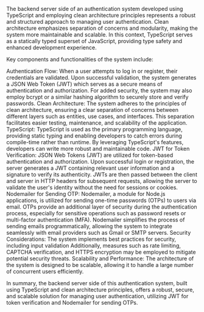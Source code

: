 
The backend server side of an authentication system developed using TypeScript and employing clean architecture principles represents a robust and structured approach to managing user authentication. Clean architecture emphasizes separation of concerns and modularity, making the system more maintainable and scalable. In this context, TypeScript serves as a statically typed superset of JavaScript, providing type safety and enhanced development experience.

Key components and functionalities of the system include:

Authentication Flow:
When a user attempts to log in or register, their credentials are validated.
Upon successful validation, the system generates a JSON Web Token (JWT) which serves as a secure means of authentication and authorization.
For added security, the system may also employ bcrypt or a similar hashing algorithm to securely store and verify passwords.
Clean Architecture:
The system adheres to the principles of clean architecture, ensuring a clear separation of concerns between different layers such as entities, use cases, and interfaces.
This separation facilitates easier testing, maintenance, and scalability of the application.
TypeScript:
TypeScript is used as the primary programming language, providing static typing and enabling developers to catch errors during compile-time rather than runtime.
By leveraging TypeScript's features, developers can write more robust and maintainable code.
JWT for Token Verification:
JSON Web Tokens (JWT) are utilized for token-based authentication and authorization.
Upon successful login or registration, the server generates a JWT containing relevant user information and a signature to verify its authenticity.
JWTs are then passed between the client and server in HTTP headers for subsequent requests, allowing the server to validate the user's identity without the need for sessions or cookies.
Nodemailer for Sending OTP:
Nodemailer, a module for Node.js applications, is utilized for sending one-time passwords (OTPs) to users via email.
OTPs provide an additional layer of security during the authentication process, especially for sensitive operations such as password resets or multi-factor authentication (MFA).
Nodemailer simplifies the process of sending emails programmatically, allowing the system to integrate seamlessly with email providers such as Gmail or SMTP servers.
Security Considerations:
The system implements best practices for security, including input validation
Additionally, measures such as rate limiting, CAPTCHA verification, and HTTPS encryption may be employed to mitigate potential security threats.
Scalability and Performance:
The architecture of the system is designed to be scalable, allowing it to handle a large number of concurrent users efficiently.

In summary, the backend server side of this authentication system, built using TypeScript and clean architecture principles, offers a robust, secure, and scalable solution for managing user authentication, utilizing JWT for token verification and Nodemailer for sending OTPs.
